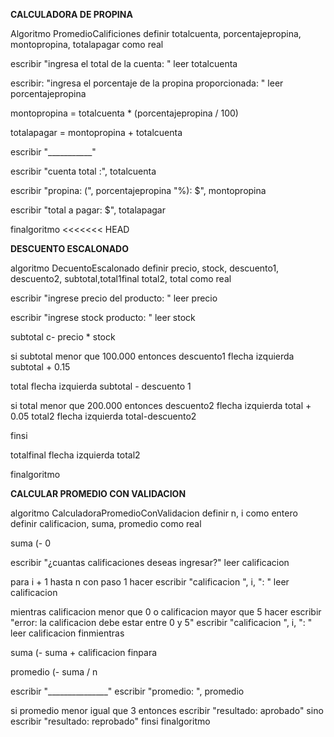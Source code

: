**CALCULADORA DE PROPINA**

Algoritmo PromedioCalificiones
definir totalcuenta, porcentajepropina, montopropina, totalapagar como real

escribir "ingresa el total de la cuenta: "
leer totalcuenta

escribir: "ingresa el porcentaje de la propina proporcionada: "
leer porcentajepropina

montopropina = totalcuenta * (porcentajepropina / 100)

totalapagar = montopropina + totalcuenta

escribir "___________"

escribir "cuenta total :", totalcuenta

escribir "propina: (", porcentajepropina "%): $", montopropina

escribir "total a pagar: $", totalapagar

finalgoritmo
<<<<<<< HEAD

**DESCUENTO ESCALONADO**

algoritmo DecuentoEscalonado
definir precio, stock, descuento1, descuento2, subtotal,total1final total2, total como real

escribir "ingrese precio del producto: "
leer precio 

escribir "ingrese stock producto: "
leer stock

subtotal c- precio * stock

si subtotal menor que 100.000
  entonces descuento1 flecha izquierda subtotal + 0.15

total flecha izquierda subtotal - descuento 1

si total menor que 200.000
entonces descuento2 flecha izquierda total + 0.05
total2 flecha izquierda total-descuento2

finsi

totalfinal flecha izquierda total2

finalgoritmo

**CALCULAR PROMEDIO CON VALIDACION**

algoritmo CalculadoraPromedioConValidacion
definir n, i como entero
definir calificacion, suma, promedio como real

suma (- 0

escribir "¿cuantas calificaciones deseas ingresar?"
leer calificacion

para i + 1 hasta n con paso 1 hacer
escribir "calificacion ", i, ": "
leer calificacion

mientras calificacion menor que 0 o calificacion mayor que 5 hacer
escribir "error: la calificacion debe estar entre 0 y 5"
escribir "calificacion ", i, ": "
leer calificacion
finmientras

suma (- suma + calificacion
finpara

promedio (- suma / n

escribir "_______________"
escribir "promedio: ", promedio 

si promedio menor igual que 3 entonces
escribir "resultado: aprobado"
sino
escribir "resultado: reprobado"
finsi 
finalgoritmo